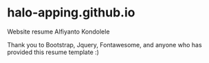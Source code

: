 # halo-apping.github.io
Website resume Alfiyanto Kondolele

Thank you to Bootstrap, Jquery, Fontawesome, and anyone who has provided this resume template :)
